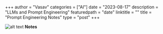 +++
author = "Vasav"
categories = ["AI"]
date = "2023-08-17"
description = "LLMs and Prompt Engineering"
featuredpath = "date"
linktitle = ""
title = "Prompt Engineering Notes"
type = "post"
+++

![alt text](https://drive.google.com/uc?export=view&id=1NFVK4PqD7Z-eJNviHMLwLrH8TjrmoOCo)
**Notes**